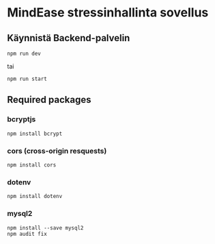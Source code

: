 # MindEase stressinhallinta sovellus
## Käynnistä Backend-palvelin
```
npm run dev
```
tai
```
npm run start
```

## Required packages
### bcryptjs
```
npm install bcrypt
```

### cors (cross-origin resquests)
```
npm install cors
```
### dotenv
```
npm install dotenv
```

### mysql2
```
npm install --save mysql2
npm audit fix
```
